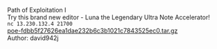Path of Exploitation I<br>
Try this brand new editor - Luna the Legendary Ultra Note Accelerator!<br>
`nc 13.230.132.4 21700`<br>
<a href="http://hitcon-2019-quals.s3-website-ap-northeast-1.amazonaws.com/poe-fdbb5f27626ea1dae232b6c3b1021c7843525ec0.tar.gz">poe-fdbb5f27626ea1dae232b6c3b1021c7843525ec0.tar.gz</a><br>
Author: david942j